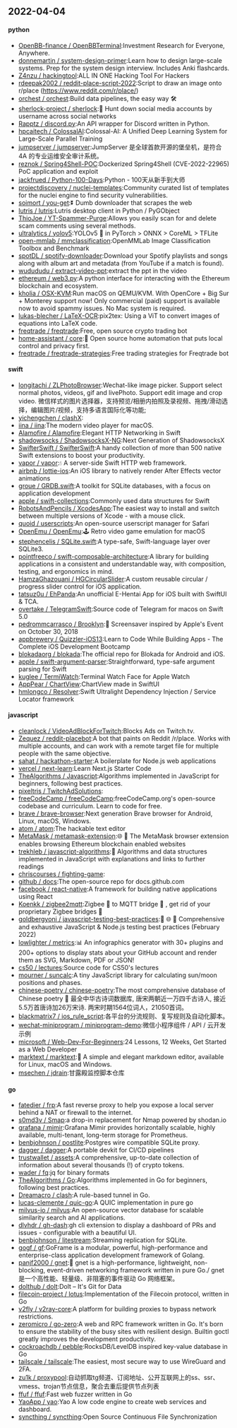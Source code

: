 ## 2022-04-04

#### python
* [OpenBB-finance / OpenBBTerminal](https://github.com/OpenBB-finance/OpenBBTerminal):Investment Research for Everyone, Anywhere.
* [donnemartin / system-design-primer](https://github.com/donnemartin/system-design-primer):Learn how to design large-scale systems. Prep for the system design interview. Includes Anki flashcards.
* [Z4nzu / hackingtool](https://github.com/Z4nzu/hackingtool):ALL IN ONE Hacking Tool For Hackers
* [rdeepak2002 / reddit-place-script-2022](https://github.com/rdeepak2002/reddit-place-script-2022):Script to draw an image onto r/place (https://www.reddit.com/r/place/)
* [orchest / orchest](https://github.com/orchest/orchest):Build data pipelines, the easy way
🛠️
* [sherlock-project / sherlock](https://github.com/sherlock-project/sherlock):🔎
Hunt down social media accounts by username across social networks
* [Rapptz / discord.py](https://github.com/Rapptz/discord.py):An API wrapper for Discord written in Python.
* [hpcaitech / ColossalAI](https://github.com/hpcaitech/ColossalAI):Colossal-AI: A Unified Deep Learning System for Large-Scale Parallel Training
* [jumpserver / jumpserver](https://github.com/jumpserver/jumpserver):JumpServer 是全球首款开源的堡垒机，是符合 4A 的专业运维安全审计系统。
* [reznok / Spring4Shell-POC](https://github.com/reznok/Spring4Shell-POC):Dockerized Spring4Shell (CVE-2022-22965) PoC application and exploit
* [jackfrued / Python-100-Days](https://github.com/jackfrued/Python-100-Days):Python - 100天从新手到大师
* [projectdiscovery / nuclei-templates](https://github.com/projectdiscovery/nuclei-templates):Community curated list of templates for the nuclei engine to find security vulnerabilities.
* [soimort / you-get](https://github.com/soimort/you-get):⏬
Dumb downloader that scrapes the web
* [lutris / lutris](https://github.com/lutris/lutris):Lutris desktop client in Python / PyGObject
* [ThioJoe / YT-Spammer-Purge](https://github.com/ThioJoe/YT-Spammer-Purge):Allows you easily scan for and delete scam comments using several methods.
* [ultralytics / yolov5](https://github.com/ultralytics/yolov5):YOLOv5
🚀
in PyTorch > ONNX > CoreML > TFLite
* [open-mmlab / mmclassification](https://github.com/open-mmlab/mmclassification):OpenMMLab Image Classification Toolbox and Benchmark
* [spotDL / spotify-downloader](https://github.com/spotDL/spotify-downloader):Download your Spotify playlists and songs along with album art and metadata (from YouTube if a match is found).
* [wudududu / extract-video-ppt](https://github.com/wudududu/extract-video-ppt):extract the ppt in the video
* [ethereum / web3.py](https://github.com/ethereum/web3.py):A python interface for interacting with the Ethereum blockchain and ecosystem.
* [kholia / OSX-KVM](https://github.com/kholia/OSX-KVM):Run macOS on QEMU/KVM. With OpenCore + Big Sur + Monterey support now! Only commercial (paid) support is available now to avoid spammy issues. No Mac system is required.
* [lukas-blecher / LaTeX-OCR](https://github.com/lukas-blecher/LaTeX-OCR):pix2tex: Using a ViT to convert images of equations into LaTeX code.
* [freqtrade / freqtrade](https://github.com/freqtrade/freqtrade):Free, open source crypto trading bot
* [home-assistant / core](https://github.com/home-assistant/core):🏡
Open source home automation that puts local control and privacy first.
* [freqtrade / freqtrade-strategies](https://github.com/freqtrade/freqtrade-strategies):Free trading strategies for Freqtrade bot

#### swift
* [longitachi / ZLPhotoBrowser](https://github.com/longitachi/ZLPhotoBrowser):Wechat-like image picker. Support select normal photos, videos, gif and livePhoto. Support edit image and crop video. 微信样式的图片选择器，支持预览/相册内拍照及录视频、拖拽/滑动选择，编辑图片/视频，支持多语言国际化等功能;
* [yichengchen / clashX](https://github.com/yichengchen/clashX):
* [iina / iina](https://github.com/iina/iina):The modern video player for macOS.
* [Alamofire / Alamofire](https://github.com/Alamofire/Alamofire):Elegant HTTP Networking in Swift
* [shadowsocks / ShadowsocksX-NG](https://github.com/shadowsocks/ShadowsocksX-NG):Next Generation of ShadowsocksX
* [SwifterSwift / SwifterSwift](https://github.com/SwifterSwift/SwifterSwift):A handy collection of more than 500 native Swift extensions to boost your productivity.
* [vapor / vapor](https://github.com/vapor/vapor):💧
A server-side Swift HTTP web framework.
* [airbnb / lottie-ios](https://github.com/airbnb/lottie-ios):An iOS library to natively render After Effects vector animations
* [groue / GRDB.swift](https://github.com/groue/GRDB.swift):A toolkit for SQLite databases, with a focus on application development
* [apple / swift-collections](https://github.com/apple/swift-collections):Commonly used data structures for Swift
* [RobotsAndPencils / XcodesApp](https://github.com/RobotsAndPencils/XcodesApp):The easiest way to install and switch between multiple versions of Xcode - with a mouse click.
* [quoid / userscripts](https://github.com/quoid/userscripts):An open-source userscript manager for Safari
* [OpenEmu / OpenEmu](https://github.com/OpenEmu/OpenEmu):🕹
Retro video game emulation for macOS
* [stephencelis / SQLite.swift](https://github.com/stephencelis/SQLite.swift):A type-safe, Swift-language layer over SQLite3.
* [pointfreeco / swift-composable-architecture](https://github.com/pointfreeco/swift-composable-architecture):A library for building applications in a consistent and understandable way, with composition, testing, and ergonomics in mind.
* [HamzaGhazouani / HGCircularSlider](https://github.com/HamzaGhazouani/HGCircularSlider):A custom reusable circular / progress slider control for iOS application.
* [tatsuz0u / EhPanda](https://github.com/tatsuz0u/EhPanda):An unofficial E-Hentai App for iOS built with SwiftUI & TCA.
* [overtake / TelegramSwift](https://github.com/overtake/TelegramSwift):Source code of Telegram for macos on Swift 5.0
* [pedrommcarrasco / Brooklyn](https://github.com/pedrommcarrasco/Brooklyn):🍎
Screensaver inspired by Apple's Event on October 30, 2018
* [appbrewery / Quizzler-iOS13](https://github.com/appbrewery/Quizzler-iOS13):Learn to Code While Building Apps - The Complete iOS Development Bootcamp
* [blokadaorg / blokada](https://github.com/blokadaorg/blokada):The official repo for Blokada for Android and iOS.
* [apple / swift-argument-parser](https://github.com/apple/swift-argument-parser):Straightforward, type-safe argument parsing for Swift
* [kuglee / TermiWatch](https://github.com/kuglee/TermiWatch):Terminal Watch Face for Apple Watch
* [AppPear / ChartView](https://github.com/AppPear/ChartView):ChartView made in SwiftUI
* [hmlongco / Resolver](https://github.com/hmlongco/Resolver):Swift Ultralight Dependency Injection / Service Locator framework

#### javascript
* [cleanlock / VideoAdBlockForTwitch](https://github.com/cleanlock/VideoAdBlockForTwitch):Blocks Ads on Twitch.tv.
* [Zequez / reddit-placebot](https://github.com/Zequez/reddit-placebot):A bot that paints on Reddit /r/place. Works with multiple accounts, and can work with a remote target file for multiple people with the same objective.
* [sahat / hackathon-starter](https://github.com/sahat/hackathon-starter):A boilerplate for Node.js web applications
* [vercel / next-learn](https://github.com/vercel/next-learn):Learn Next.js Starter Code
* [TheAlgorithms / Javascript](https://github.com/TheAlgorithms/Javascript):Algorithms implemented in JavaScript for beginners, following best practices.
* [pixeltris / TwitchAdSolutions](https://github.com/pixeltris/TwitchAdSolutions):
* [freeCodeCamp / freeCodeCamp](https://github.com/freeCodeCamp/freeCodeCamp):freeCodeCamp.org's open-source codebase and curriculum. Learn to code for free.
* [brave / brave-browser](https://github.com/brave/brave-browser):Next generation Brave browser for Android, Linux, macOS, Windows.
* [atom / atom](https://github.com/atom/atom):The hackable text editor
* [MetaMask / metamask-extension](https://github.com/MetaMask/metamask-extension):🌐
🔌
The MetaMask browser extension enables browsing Ethereum blockchain enabled websites
* [trekhleb / javascript-algorithms](https://github.com/trekhleb/javascript-algorithms):📝
Algorithms and data structures implemented in JavaScript with explanations and links to further readings
* [chriscourses / fighting-game](https://github.com/chriscourses/fighting-game):
* [github / docs](https://github.com/github/docs):The open-source repo for docs.github.com
* [facebook / react-native](https://github.com/facebook/react-native):A framework for building native applications using React
* [Koenkk / zigbee2mqtt](https://github.com/Koenkk/zigbee2mqtt):Zigbee
🐝
to MQTT bridge
🌉
, get rid of your proprietary Zigbee bridges
🔨
* [goldbergyoni / javascript-testing-best-practices](https://github.com/goldbergyoni/javascript-testing-best-practices):📗
🌐
🚢
Comprehensive and exhaustive JavaScript & Node.js testing best practices (February 2022)
* [lowlighter / metrics](https://github.com/lowlighter/metrics):📊
An infographics generator with 30+ plugins and 200+ options to display stats about your GitHub account and render them as SVG, Markdown, PDF or JSON!
* [cs50 / lectures](https://github.com/cs50/lectures):Source code for CS50's lectures
* [mourner / suncalc](https://github.com/mourner/suncalc):A tiny JavaScript library for calculating sun/moon positions and phases.
* [chinese-poetry / chinese-poetry](https://github.com/chinese-poetry/chinese-poetry):The most comprehensive database of Chinese poetry
🧶
最全中华古诗词数据库, 唐宋两朝近一万四千古诗人, 接近5.5万首唐诗加26万宋诗. 两宋时期1564位词人，21050首词。
* [blackmatrix7 / ios_rule_script](https://github.com/blackmatrix7/ios_rule_script):各平台的分流规则、复写规则及自动化脚本。
* [wechat-miniprogram / miniprogram-demo](https://github.com/wechat-miniprogram/miniprogram-demo):微信小程序组件 / API / 云开发示例
* [microsoft / Web-Dev-For-Beginners](https://github.com/microsoft/Web-Dev-For-Beginners):24 Lessons, 12 Weeks, Get Started as a Web Developer
* [marktext / marktext](https://github.com/marktext/marktext):📝
A simple and elegant markdown editor, available for Linux, macOS and Windows.
* [msechen / jdrain](https://github.com/msechen/jdrain):甘露殿监控脚本仓库

#### go
* [fatedier / frp](https://github.com/fatedier/frp):A fast reverse proxy to help you expose a local server behind a NAT or firewall to the internet.
* [s0md3v / Smap](https://github.com/s0md3v/Smap):a drop-in replacement for Nmap powered by shodan.io
* [grafana / mimir](https://github.com/grafana/mimir):Grafana Mimir provides horizontally scalable, highly available, multi-tenant, long-term storage for Prometheus.
* [benbjohnson / postlite](https://github.com/benbjohnson/postlite):Postgres wire compatible SQLite proxy.
* [dagger / dagger](https://github.com/dagger/dagger):A portable devkit for CI/CD pipelines
* [trustwallet / assets](https://github.com/trustwallet/assets):A comprehensive, up-to-date collection of information about several thousands (!) of crypto tokens.
* [wader / fq](https://github.com/wader/fq):jq for binary formats
* [TheAlgorithms / Go](https://github.com/TheAlgorithms/Go):Algorithms implemented in Go for beginners, following best practices.
* [Dreamacro / clash](https://github.com/Dreamacro/clash):A rule-based tunnel in Go.
* [lucas-clemente / quic-go](https://github.com/lucas-clemente/quic-go):A QUIC implementation in pure go
* [milvus-io / milvus](https://github.com/milvus-io/milvus):An open-source vector database for scalable similarity search and AI applications.
* [dlvhdr / gh-dash](https://github.com/dlvhdr/gh-dash):gh cli extension to display a dashboard of PRs and issues - configurable with a beautiful UI.
* [benbjohnson / litestream](https://github.com/benbjohnson/litestream):Streaming replication for SQLite.
* [gogf / gf](https://github.com/gogf/gf):GoFrame is a modular, powerful, high-performance and enterprise-class application development framework of Golang.
* [panjf2000 / gnet](https://github.com/panjf2000/gnet):🚀
gnet is a high-performance, lightweight, non-blocking, event-driven networking framework written in pure Go./ gnet 是一个高性能、轻量级、非阻塞的事件驱动 Go 网络框架。
* [dolthub / dolt](https://github.com/dolthub/dolt):Dolt – It's Git for Data
* [filecoin-project / lotus](https://github.com/filecoin-project/lotus):Implementation of the Filecoin protocol, written in Go
* [v2fly / v2ray-core](https://github.com/v2fly/v2ray-core):A platform for building proxies to bypass network restrictions.
* [zeromicro / go-zero](https://github.com/zeromicro/go-zero):A web and RPC framework written in Go. It's born to ensure the stability of the busy sites with resilient design. Builtin goctl greatly improves the development productivity.
* [cockroachdb / pebble](https://github.com/cockroachdb/pebble):RocksDB/LevelDB inspired key-value database in Go
* [tailscale / tailscale](https://github.com/tailscale/tailscale):The easiest, most secure way to use WireGuard and 2FA.
* [zu1k / proxypool](https://github.com/zu1k/proxypool):自动抓取tg频道、订阅地址、公开互联网上的ss、ssr、vmess、trojan节点信息，聚合去重后提供节点列表
* [ffuf / ffuf](https://github.com/ffuf/ffuf):Fast web fuzzer written in Go
* [YaoApp / yao](https://github.com/YaoApp/yao):Yao A low code engine to create web services and dashboard.
* [syncthing / syncthing](https://github.com/syncthing/syncthing):Open Source Continuous File Synchronization
